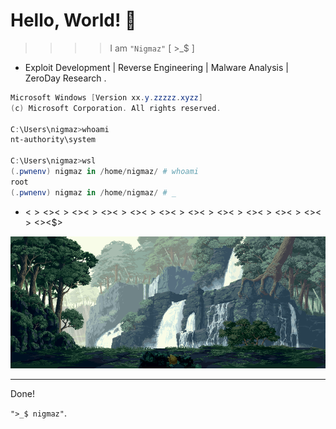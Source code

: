 <h1 align="left" > Hello, World! 👋 </h1>

> > > > I am ` "Nigmaz" ` \[ >\_$ ]

* Exploit Development | Reverse Engineering | Malware Analysis | ZeroDay Research .

```powershell
Microsoft Windows [Version xx.y.zzzzz.xyzz]
(c) Microsoft Corporation. All rights reserved.

C:\Users\nigmaz>whoami
nt-authority\system

C:\Users\nigmaz>wsl
(.pwnenv) nigmaz in /home/nigmaz/ # whoami
root
(.pwnenv) nigmaz in /home/nigmaz/ # _ 
```

* <$><$><$><$><$><$><$><$><$><$><$><$><$><$><$><$><$><$><$><$><$><$><$>

<div id="header" align="center">
  <img src="./images/wrapper.gif"/>
</div>

<!--
**Nigmaz/Nigmaz** is a ✨ _special_ ✨ repository because its `README.md` (this file) appears on your GitHub profile.

Here are some ideas to get you started:

- 🔭 I’m currently working on ...
- 🌱 I’m currently learning ...

- 👯 I’m looking to collaborate on ...
- 🤔 I’m looking for help with ...
- 💬 Ask me about ...
- 📫 How to reach me: ...
- 😄 Pronouns: ...
- ⚡ Fun fact: ...
-->

---

Done!

`">_$ nigmaz"`.
